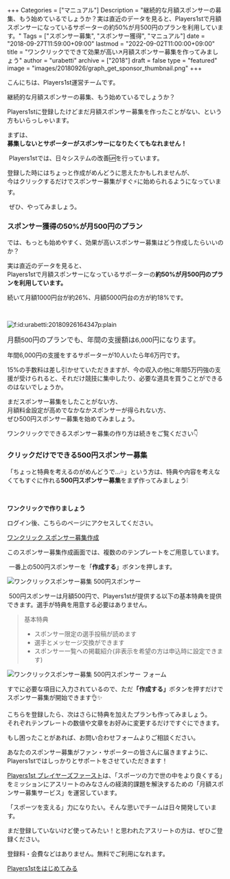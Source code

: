 +++
Categories = ["マニュアル"]
Description = "継続的な月額スポンサーの募集、もう始めているでしょうか？実は直近のデータを見ると、Players1stで月額スポンサーになっているサポーターの約50%が月500円のプランを利用しています。"
Tags = ["スポンサー募集", "スポンサー獲得", "マニュアル"]
date = "2018-09-27T11:59:00+09:00"
lastmod = "2022-09-02T11:00:00+09:00"
title = "ワンクリックでできて効果が高い↗️月額スポンサー募集を作ってみましょう"
author = "urabetti"
archive = ["2018"]
draft = false
type = "featured"
image = "images/20180926/graph_get_sponsor_thumbnail.png"
+++

<body>
<p>こんにちは、Players1st運営チームです。</p>
<p>継続的な月額スポンサーの募集、もう始めているでしょうか？</p>
<p>Players1stに登録したけどまだ月額スポンサー募集を作ったことがない、という方もいらっしゃいます。</p>
<p>まずは、<br><strong>募集しないとサポーターがスポンサーになりたくてもなれません！</strong></p>
<p> Players1stでは、日々システムの改善🆙を行っています。</p>
<p>登録した時にはちょっと作成がめんどうに思えたかもしれませんが、<br>今はクリックするだけでスポンサー募集がすぐ⚡に始められるようになっています。</p>
<p> ぜひ、やってみましょう。</p>
<h3>スポンサー獲得の50%が月500円のプラン</h3>
<p>では、もっとも始めやすく、効果が高いスポンサー募集はどう作成したらいいのか？</p>
<p>実は直近のデータを見ると、<br>Players1stで月額スポンサーになっているサポーターの<strong>約50%が月500円のプランを利用しています。</strong></p>
<p>続いて月額1000円台が約26%、月額5000円台の方が約18%です。</p>
<p> </p>
<p><img class="hatena-fotolife" title="f:id:urabetti:20180926164347p:plain" src="https://cdn-ak.f.st-hatena.com/images/fotolife/u/urabetti/20180926/20180926164347.png" alt="f:id:urabetti:20180926164347p:plain"></p>
<p><span style="caret-color: #242527; color: #242527; font-family: 'Helvetica Neue', Helvetica, Arial, 'ヒラギノ角ゴ Pro W3', 'Hiragino Kaku Gothic Pro', メイリオ, Meiryo, 'ＭＳ Ｐゴシック', 'MS PGothic', sans-serif; font-size: 16px; font-style: normal; font-variant-caps: normal; font-weight: normal; letter-spacing: normal; orphans: auto; text-align: start; text-indent: 0px; text-transform: none; white-space: normal; widows: auto; word-spacing: 0px; -webkit-tap-highlight-color: rgba(26, 26, 26, 0.301961); -webkit-text-size-adjust: none; -webkit-text-stroke-width: 0px; background-color: #ffffff; text-decoration: none; display: inline !important; float: none;">月額500円のプランでも、年間の支援額は6,000円になります。</span></p>
<p>年間6,000円の支援をするサポーターが10人いたら年6万円です。</p>
<p>15%の手数料は差し引かせていただきますが、今の収入の他に年間5万円強の支援が受けられると、それだけ競技に集中したり、必要な道具を買うことができるのはないでしょうか。</p>
<p>まだスポンサー募集をしたことがない方、<br>月額料金設定が高めでなかなかスポンサーが得られない方、<br>ぜひ500円スポンサー募集を始めてみましょう。</p>
<p>ワンクリックでできるスポンサー募集の作り方は続きをご覧ください👇</p>

<h3>クリックだけでできる500円スポンサー募集</h3>
<p>「ちょっと特典を考えるのがめんどうで…💦」という方は、特典や内容を考えなくてもすぐに作れる<strong>500円スポンサー募集</strong>をまず作ってみましょう❕</p>
<p> </p>
<p><strong>ワンクリックで作りましょう</strong></p>
<p>ログイン後、こちらのページにアクセスしてください。</p>

<a href="https://players1.st/proposals/recommend_pattern">
  <div class="primary-button">
    ワンクリック スポンサー募集作成
  </div>
</a>


<p>このスポンサー募集作成画面では、複数ののテンプレートをご用意しています。</p>
<p> 一番上の500円スポンサーを「<strong>作成する</strong>」ボタンを押します。</p>

![ワンクリックスポンサー募集 500円スポンサー](/images/20180927/screenshot_500_proposal.png)

<p> 500円スポンサーは月額500円で、Players1stが提供する以下の基本特典を提供できます。選手が特典を用意する必要はありません。</p>

> 基本特典
>
> - スポンサー限定の選手投稿が読めます
> - 選手とメッセージ交換ができます
> - スポンサー一覧への掲載紹介(非表示を希望の方は申込時に設定できます)

![ワンクリックスポンサー募集 500円スポンサー フォーム](/images/20180927/screenshot_500_proposal_values.png)

<p>すでに必要な項目に入力されているので、ただ<strong>「作成する」</strong>ボタンを押すだけでスポンサー募集が開始できます👌✨</p>

<p>こちらを登録したら、次はさらに特典を加えたプランも作ってみましょう。<br>それぞれテンプレートの数値や文章をお好みに変更するだけですぐにできます。</p>
<p>もし困ったことがあれば、お問い合わせフォームよりご相談ください。</p>
<p>あなたのスポンサー募集がファン・サポーターの皆さんに届きますように、Players1stではしっかりとサポートをさせていただきます！</p>

[Players1st プレイヤーズファースト](p1st_site)は、「スポーツの力で世の中をより良くする」をミッションにアスリートのみなさんの経済的課題を解決するための「月額スポンサー募集サービス」を運営しています。

「スポーツを支える」力になりたい。そんな思いでチームは日々開発しています。

まだ登録していないけど使ってみたい！と思われたアスリートの方は、ぜひご登録ください。

登録料・会費などはありません。無料でご利用になれます。

<a href="https://players1.st/">
  <div class="primary-button">
    Players1stをはじめてみる
  </div>
</a>

</body>

[p1st_site]: https://players1.st
